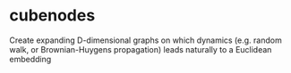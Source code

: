 # cubenodes
Create expanding D-dimensional graphs on which dynamics (e.g. random walk, or Brownian-Huygens propagation) leads naturally to a Euclidean embedding
